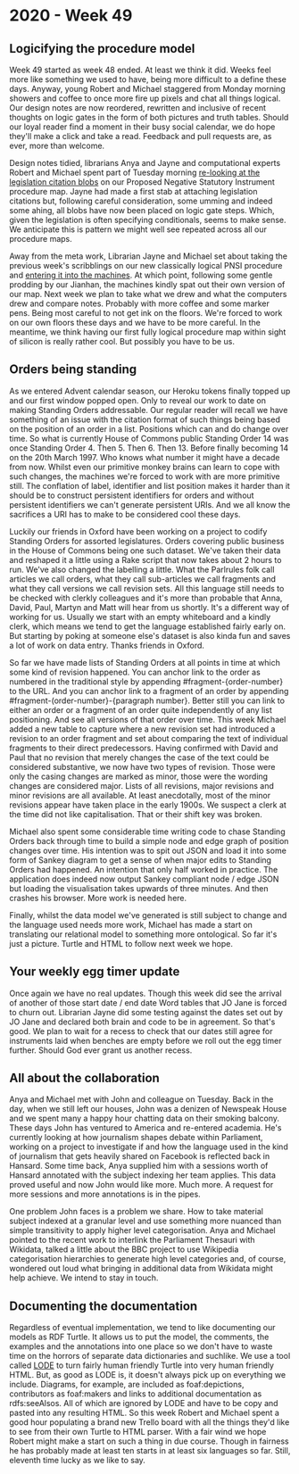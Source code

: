 # 2020 - Week 49

## Logicifying the procedure model

Week 49 started as week 48 ended. At least we think it did. Weeks feel more like something we used to have, being more difficult to a define these days. Anyway, young Robert and Michael staggered from Monday morning showers and coffee to once more fire up pixels and chat all things logical. Our design notes are now reordered, rewritten and inclusive of recent thoughts on logic gates in the form of both pictures and truth tables. Should our loyal reader find a moment in their busy social calendar, we do hope they'll make a click and take a read. Feedback and pull requests are, as ever, more than welcome.

Design notes tidied, librarians Anya and Jayne and computational experts Robert and Michael spent part of Tuesday morning [re-looking at the legislation citation blobs](https://trello.com/c/Ent3yALT/297-relook-at-legislation-citations-on-pnsi-logic-gate-procedure) on our Proposed Negative Statutory Instrument procedure map. Jayne had made a first stab at attaching legislation citations but, following careful consideration, some umming and indeed some ahing, all blobs have now been placed on logic gate steps. Which, given the legislation is often specifying conditionals, seems to make sense. We anticipate this is pattern we might well see repeated across all our procedure maps.

Away from the meta work, Librarian Jayne and Michael set about taking the previous week's scribblings on our new classically logical PNSI procedure and [entering it into the machines](https://trello.com/c/nY1X6vnx/12-input-data-for-pnsi-procedure-to-staging). At which point, following some gentle prodding by our Jianhan, the machines kindly spat out their own version of our map. Next week we plan to take what we drew and what the computers drew and compare notes. Probably with more coffee and some marker pens. Being most careful to not get ink on the floors. We're forced to work on our own floors these days and we have to be more careful. In the meantime, we think having our first fully logical procedure map within sight of silicon is really rather cool. But possibly you have to be us.

## Orders being standing

As we entered Advent calendar season, our Heroku tokens finally topped up and our first window popped open. Only to reveal our work to date on making Standing Orders addressable. Our regular reader will recall we have something of an issue with the citation format of such things being based on the position of an order in a list. Positions which can and do change over time. So what is currently House of Commons public Standing Order 14 was once Standing Order 4. Then 5. Then 6. Then 13. Before finally becoming 14 on the 20th March 1997. Who knows what number it might have a decade from now. Whilst even our primitive monkey brains can learn to cope with such changes, the machines we're forced to work with are more primitive still. The conflation of label, identifier and list position makes it harder than it should be to construct persistent identifiers for orders and without persistent identifiers we can't generate persistent URIs. And we all know the sacrifices a URI has to make to be considered cool these days.

Luckily our friends in Oxford have been working on a project to codify Standing Orders for assorted legislatures. Orders covering public business in the House of Commons being one such dataset. We've taken their data and reshaped it a little using a Rake script that now takes about 2 hours to run. We've also changed the labelling a little. What the Parlrules folk call articles we call orders, what they call sub-articles we call fragments and what they call versions we call revision sets. All this language still needs to be checked with clerkly colleagues and it's more than probable that Anna, David, Paul, Martyn and Matt will hear from us shortly. It's a different way of working for us. Usually we start with an empty whiteboard and a kindly clerk, which means we tend to get the language established fairly early on. But starting by poking at someone else's dataset is also kinda fun and saves a lot of work on data entry. Thanks friends in Oxford.

So far we have made lists of Standing Orders at all points in time at which some kind of revision happened. You can anchor link to the order as numbered in the traditional style by appending #fragment-{order-number} to the URL. And you can anchor link to a fragment of an order by appending #fragment-(order-number}-{paragraph number}. Better still you can link to either an order or a fragment of an order quite independently of any list positioning. And see all versions of that order over time. This week Michael added a new table to capture where a new revision set had introduced a revision to an order fragment and set about comparing the text of individual fragments to their direct predecessors. Having confirmed with David and Paul that no revision that merely changes the case of the text could be considered substantive, we now have two types of revision. Those were only the casing changes are marked as minor, those were the wording changes are considered major. Lists of all revisions, major revisions and minor revisions are all available. At least anecdotally, most of the minor revisions appear have taken place in the early 1900s. We suspect a clerk at the time did not like capitalisation. That or their shift key was broken.

Michael also spent some considerable time writing code to chase Standing Orders back through time to build a simple node and edge graph of position changes over time. His intention was to spit out JSON and load it into some form of Sankey diagram to get a sense of when major edits to Standing Orders had happened. An intention that only half worked in practice. The application does indeed now output Sankey compliant node / edge JSON but loading the visualisation takes upwards of three minutes. And then crashes his browser. More work is needed here.

Finally, whilst the data model we've generated is still subject to change and the language used needs more work, Michael has made a start on translating our relational model to something more ontological. So far it's just a picture. Turtle and HTML to follow next week we hope.

## Your weekly egg timer update

Once again we have no real updates. Though this week did see the arrival of another of those start date / end date Word tables that JO Jane is forced to churn out. Librarian Jayne did some testing against the dates set out by JO Jane and declared both brain and code to be in agreement. So that's good. We plan to wait for a recess to check that our dates still agree for instruments laid when benches are empty before we roll out the egg timer further. Should God ever grant us another recess.

## All about the collaboration

Anya and Michael met with John and colleague on Tuesday. Back in the day, when we still left our houses, John was a denizen of Newspeak House and we spent many a happy hour chatting data on their smoking balcony. These days John has ventured to America and re-entered academia. He's currently looking at how journalism shapes debate within Parliament, working on a project to investigate if and how the language used in the kind of journalism that gets heavily shared on Facebook is reflected back in Hansard. Some time back, Anya supplied him with a sessions worth of Hansard annotated with the subject indexing her team applies. This data proved useful and now John would like more. Much more. A request for more sessions and more annotations is in the pipes.

One problem John faces is a problem we share. How to take material subject indexed at a granular level and use something more nuanced than simple transitivity to apply higher level categorisation. Anya and Michael pointed to the recent work to interlink the Parliament Thesauri with Wikidata, talked a little about the BBC project to use Wikipedia categorisation hierarchies to generate high level categories and, of course, wondered out loud what bringing in additional data from Wikidata might help achieve. We intend to stay in touch.

## Documenting the documentation

Regardless of eventual implementation, we tend to like documenting our models as RDF Turtle. It allows us to put the model, the comments, the examples and the annotations into one place so we don't have to waste time on the horrors of separate data dictionaries and suchlike. We use a tool called [LODE](https://essepuntato.it/lode/) to turn fairly human friendly Turtle into very human friendly HTML. But, as good as LODE is, it doesn't always pick up on everything we include. Diagrams, for example, are included as foaf:depictions, contributors as foaf:makers and links to additional documentation as rdfs:seeAlsos. All of which are ignored by LODE and have to be copy and pasted into any resulting HTML. So this week Robert and Michael spent a good hour populating a brand new Trello board with all the things they'd like to see from their own Turtle to HTML parser. With a fair wind we hope Robert might make a start on such a thing in due course. Though in fairness he has probably made at least ten starts in at least six languages so far. Still, eleventh time lucky as we like to say. 